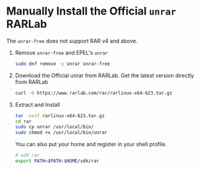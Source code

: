 # Manually Install the Official `unrar` RARLab

The `unrar-free` does not support RAR v4 and above.

1. Remove `unrar-free` and EPEL's `unrar`

    ```bash
    sudo dnf remove -y unrar unrar-free

    ```
2. Download the Official unrar from RARLab. Get the latest version directly from RARLab

    ```bash
    curl -O https://www.rarlab.com/rar/rarlinux-x64-623.tar.gz

    ```

3. Extract and Install
    ```bash
    tar -xvzf rarlinux-x64-623.tar.gz
    cd rar
    sudo cp unrar /usr/local/bin/
    sudo chmod +x /usr/local/bin/unrar

    ```

    You can also put your home and register in your shell profile.
    ```bash
    # add rar
    export PATH=$PATH:$HOME/sdk/rar

    ```